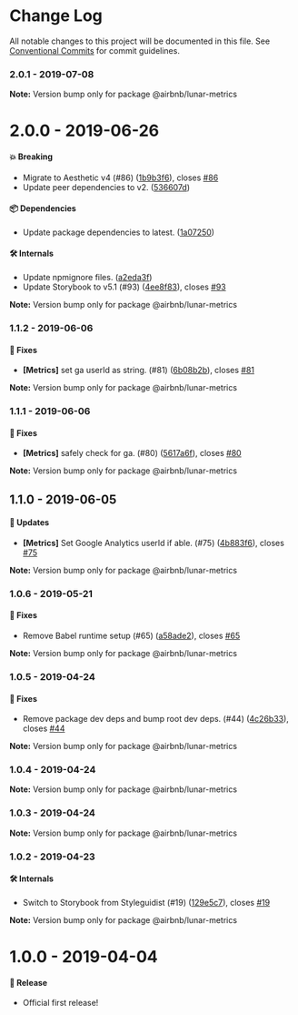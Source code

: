 # Change Log

All notable changes to this project will be documented in this file.
See [Conventional Commits](https://conventionalcommits.org) for commit guidelines.

### 2.0.1 - 2019-07-08

**Note:** Version bump only for package @airbnb/lunar-metrics





# 2.0.0 - 2019-06-26

#### 💥 Breaking

- Migrate to Aesthetic v4 (#86) ([1b9b3f6](https://github.com/airbnb/lunar/tree/master/packages/metrics/commit/1b9b3f6)), closes [#86](https://github.com/airbnb/lunar/tree/master/packages/metrics/issues/86)
- Update peer dependencies to v2. ([536607d](https://github.com/airbnb/lunar/tree/master/packages/metrics/commit/536607d))

#### 📦 Dependencies

- Update package dependencies to latest. ([1a07250](https://github.com/airbnb/lunar/tree/master/packages/metrics/commit/1a07250))

#### 🛠 Internals

- Update npmignore files. ([a2eda3f](https://github.com/airbnb/lunar/tree/master/packages/metrics/commit/a2eda3f))
- Update Storybook to v5.1 (#93) ([4ee8f83](https://github.com/airbnb/lunar/tree/master/packages/metrics/commit/4ee8f83)), closes [#93](https://github.com/airbnb/lunar/tree/master/packages/metrics/issues/93)

**Note:** Version bump only for package @airbnb/lunar-metrics





### 1.1.2 - 2019-06-06

#### 🐞 Fixes

- **[Metrics]** set ga userId as string. (#81) ([6b08b2b](https://github.com/airbnb/lunar/commit/6b08b2b)), closes [#81](https://github.com/airbnb/lunar/issues/81)

**Note:** Version bump only for package @airbnb/lunar-metrics





### 1.1.1 - 2019-06-06

#### 🐞 Fixes

- **[Metrics]** safely check for ga. (#80) ([5617a6f](https://github.com/airbnb/lunar/commit/5617a6f)), closes [#80](https://github.com/airbnb/lunar/issues/80)

**Note:** Version bump only for package @airbnb/lunar-metrics





## 1.1.0 - 2019-06-05

#### 🚀 Updates

- **[Metrics]** Set Google Analytics userId if able. (#75) ([4b883f6](https://github.com/airbnb/lunar/commit/4b883f6)), closes [#75](https://github.com/airbnb/lunar/issues/75)

**Note:** Version bump only for package @airbnb/lunar-metrics





### 1.0.6 - 2019-05-21

#### 🐞 Fixes

- Remove Babel runtime setup (#65) ([a58ade2](https://github.com/airbnb/lunar/commit/a58ade2)), closes [#65](https://github.com/airbnb/lunar/issues/65)

**Note:** Version bump only for package @airbnb/lunar-metrics





### 1.0.5 - 2019-04-24

#### 🐞 Fixes

- Remove package dev deps and bump root dev deps. (#44) ([4c26b33](https://github.com/airbnb/lunar/commit/4c26b33)), closes [#44](https://github.com/airbnb/lunar/issues/44)

**Note:** Version bump only for package @airbnb/lunar-metrics





### 1.0.4 - 2019-04-24

**Note:** Version bump only for package @airbnb/lunar-metrics





### 1.0.3 - 2019-04-24

**Note:** Version bump only for package @airbnb/lunar-metrics





### 1.0.2 - 2019-04-23

#### 🛠 Internals

- Switch to Storybook from Styleguidist (#19) ([129e5c7](https://github.com/airbnb/lunar/commit/129e5c7)), closes [#19](https://github.com/airbnb/lunar/issues/19)

**Note:** Version bump only for package @airbnb/lunar-metrics





# 1.0.0 - 2019-04-04

#### 🎉 Release

- Official first release!
